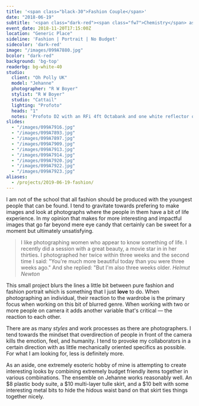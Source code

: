 ```yaml
---
title: '<span class="black-30">Fashion Couple</span>'
date: "2018-06-19"
subtitle: '<span class="dark-red"><span class="fw7">Chemistry</span> as the main ingredient.</span>'
event_date: 2018-11-20T17:15:00Z
location: "Generic Place"
sideline: 'Fashion | Portrait | No Budget'
sidecolor: 'dark-red'
image: "/images/099A7880.jpg"
bcolor: "dark-red"
background: 'bg-top'
readerbg: bg-white-40
studio:
  client: "Oh Polly UK"
  model: "Jehanne"
  photographer: "R W Boyer"
  stylist: "R W Boyer"
  studio: "Cattail"
  lighting: "Profoto"
  heads: "1"
  notes: 'Profoto D2 with an RFi 4ft Octabank and one white reflector on white seamless.'
slides:
  - "/images/099A7916.jpg"
  - "/images/099A7893.jpg"
  - "/images/099A7897.jpg"
  - "/images/099A7909.jpg"
  - "/images/099A7913.jpg"
  - "/images/099A7914.jpg"
  - "/images/099A7920.jpg"
  - "/images/099A7922.jpg"
  - "/images/099A7923.jpg"
aliases:
  - /projects/2019-06-19-fashion/
---
```

I am not of the school that all fashion should be produced with the youngest people that can be found. I tend to gravitate towards prefering to make images and look at photographs where the people in them have a bit of life experience. In my opinion that makes for more interesting and impactful images that go far beyond mere eye candy that certainly can be sweet for a moment but ultimately unsatisfying.

> I like photographing women who appear to know something of life. I recently did a session with a great beauty, a movie star in in her thirties. I photographed her twice within three weeks and the second time I said: "You're much more beautiful today than you were three weeks ago." And she replied: "But I'm also three weeks older. <cite>Helmut Newton</cite>

This small project blurs the lines a little bit between pure fashion and fashion portrait which is something that I just **love** to do. When photographing an individual, their reaction to the wardrobe is the primary focus when working on this bit of blurred genre. When working with two or more people on camera it adds another variable that's critical &mdash; the reaction to each other.

There are as many *styles* and work processes as there are photographers. I tend towards the mindset that overdirection of people in front of the camera kills the emotion, feel, and humanity. I tend to provoke my collaborators in a certain direction with as little mechanically oriented specifics as possible. For what I am looking for, less is definitely more.

As an aside, one extremely esoteric hobby of mine is attempting to create interesting looks by combining extremely budget friendly items together in various combinations. The ensemble on Jehanne works reasonably well. An $8 plastic body suite, a $10 multi-layer tulle skirt, and a $10 belt with some interesting metal bits to hide the hidous waist band on that skirt ties things together nicely.